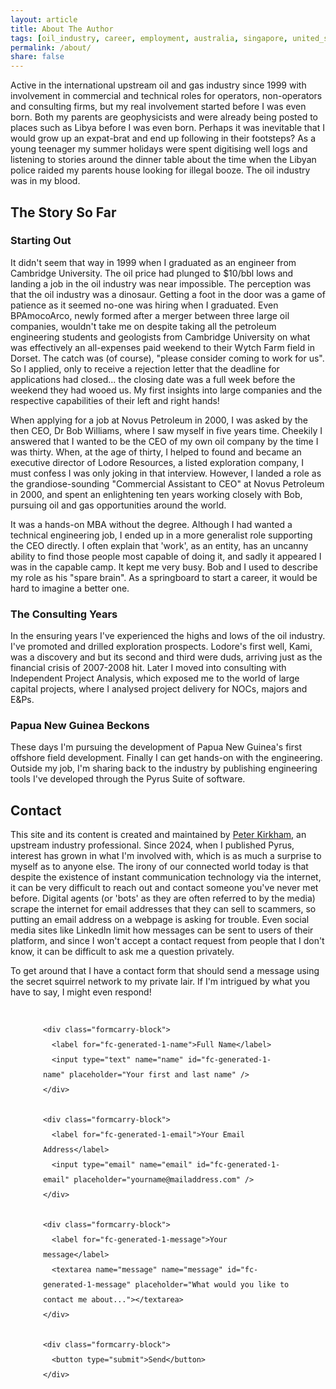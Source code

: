```yaml
---
layout: article
title: About The Author
tags: [oil_industry, career, employment, australia, singapore, united_states, united_kingdom, papua_new_guinea, novus, lodore, sunov, ipa, twinza]
permalink: /about/
share: false
---
```


Active in the international upstream oil and gas industry since 1999 with involvement in commercial and technical roles for operators, non-operators and consulting firms, but my real involvement started before I was even born. Both my parents are geophysicists and were already being posted to places such as Libya before I was even born. Perhaps it was inevitable that I would grow up an expat-brat and end up following in their footsteps? As a young teenager my summer holidays were spent digitising well logs and listening to stories around the dinner table about the time when the Libyan police raided my parents house looking for illegal booze. The oil industry was in my blood.

## The Story So Far

### Starting Out

It didn't seem that way in 1999 when I graduated as an engineer from Cambridge University. The oil price had plunged to $10/bbl lows and landing a job in the oil industry was near impossible. The perception was that the oil industry was a dinosaur. Getting a foot in the door was a game of patience as it seemed no-one was hiring when I graduated. Even BPAmocoArco, newly formed after a merger between three large oil companies, wouldn't take me on despite taking all the petroleum engineering students and geologists from Cambridge University on what was effectively an all-expenses paid weekend to their Wytch Farm field in Dorset. The catch was (of course), "please consider coming to work for us". So I applied, only to receive a rejection letter that the deadline for applications had closed... the closing date was a full week before the weekend they had wooed us. My first insights into large companies and the respective capabilities of their left and right hands!

When applying for a job at Novus Petroleum in 2000, I was asked by the then CEO, Dr Bob Williams, where I saw myself in five years time. Cheekily I answered that I wanted to be the CEO of my own oil company by the time I was thirty. When, at the age of thirty, I helped to found and became an executive director of Lodore Resources, a listed exploration company, I must confess I was only joking in that interview. However, I landed a role as the grandiose-sounding "Commercial Assistant to CEO" at Novus Petroleum in 2000, and spent an enlightening ten years working closely with Bob, pursuing oil and gas opportunities around the world.

It was a hands-on MBA without the degree. Although I had wanted a technical engineering job, I ended up in a more generalist role supporting the CEO directly. I often explain that 'work', as an entity, has an uncanny ability to find those people most capable of doing it, and sadly it appeared I was in the capable camp. It kept me very busy. Bob and I used to describe my role as his "spare brain". As a springboard to start a career, it would be hard to imagine a better one.

### The Consulting Years

In the ensuring years I've experienced the highs and lows of the oil industry. I've promoted and drilled exploration prospects. Lodore's first well, Kami, was a discovery and but its second and third were duds, arriving just as the financial crisis of 2007-2008 hit. Later I moved into consulting with Independent Project Analysis, which exposed me to the world of large capital projects, where I analysed project delivery for NOCs, majors and E&Ps.

### Papua New Guinea Beckons

These days I'm pursuing the development of Papua New Guinea's first offshore field development. Finally I can get hands-on with the engineering. Outside my job, I'm sharing back to the industry by publishing engineering tools I've developed through the Pyrus Suite of software.

## Contact

This site and its content is created and maintained by [Peter Kirkham](https://www.linkedin.com/in/peterkirkham/), an upstream industry professional. Since 2024, when I published Pyrus, interest has grown in what I'm involved with, which is as much a surprise to myself as to anyone else. The irony of our connected world today is that despite the existence of instant communication technology via the internet, it can be very difficult to reach out and contact someone you've never met before. Digital agents (or 'bots' as they are often referred to by the media) scrape the internet for email addresses that they can sell to scammers, so putting an email address on a webpage is asking for trouble. Even social media sites like LinkedIn limit how messages can be sent to users of their platform, and since I won't accept a contact request from people that I don't know, it can be difficult to ask me a question privately.

To get around that I have a contact form that should send a message using the secret squirrel network to my private lair. If I'm intrigued by what you have to say, I might even respond!

<section class="formcarry-container">
  <form action="https://formcarry.com/s/Rk-ltvNwHYZ" method="POST" enctype="multipart/form-data">
    
    <div class="formcarry-block">
      <label for="fc-generated-1-name">Full Name</label>
      <input type="text" name="name" id="fc-generated-1-name" placeholder="Your first and last name" />
    </div>
  	
    <div class="formcarry-block">
      <label for="fc-generated-1-email">Your Email Address</label>
      <input type="email" name="email" id="fc-generated-1-email" placeholder="yourname@mailaddress.com" />
    </div>
  	
    <div class="formcarry-block">
      <label for="fc-generated-1-message">Your message</label>
      <textarea name="message" name="message" id="fc-generated-1-message" placeholder="What would you like to contact me about..."></textarea>
    </div>
  	
    <div class="formcarry-block">  
      <button type="submit">Send</button>
    </div>
  
  </form>
</section>

<style>
  
    @import url('https://fonts.googleapis.com/css2?family=Inter:wght@400;500&display=swap');

    .formcarry-container {
      box-sizing: border-box;
      margin: 40px auto 0 auto;
      padding: 0;
      font-family: "Inter", sans-serif;
      font-size: 14px;
      font-weight: 400;
      line-height: 24px;
      letter-spacing: -0.01em;

      width: 400px;

      /* NORMAL */
      --fc-border-color: #ECEFF9;
      --fc-normal-text-color: #0E0B3D;
      --fc-normal-placeholder-color: #B3B8D0;

      /* PRIMARY COLOR | HSL FORMAT*/
      --fc-primary-color-hue: 220;
      --fc-error-color-hue: 356;
      --fc-primary-hsl: var(--fc-primary-color-hue), 100%, 54%;
      --fc-error-hsl: var(--fc-error-color-hue), 100%, 54%;

      /* HOVER */
      --fc-field-hover-bg-color: #F7F9FC;
      --fc-border-hover-color: #DDE0EE;
      --fc-field-hover-text-color: #B3B8D0;

      --fc-border-active-color: #1463FF;
    }

    .formcarry-container * {
      box-sizing: border-box;
    }

    .formcarry-container label {
      display: block;
      cursor: pointer;
    }

    .formcarry-container .formcarry-block:not(:first-child) {
      margin-top: 16px;
    }

    /*=============================================
    =            Fields           =
    =============================================*/
    
    .formcarry-container input,
    .formcarry-container textarea,
    .formcarry-container select {
      margin-top: 4px;
      width: 100%;
      height: 42px;
      border: 1px solid var(--fc-border-color);
      color: var(--fc-normal-text-color);
      border-radius: 6px;
      padding: 8px 12px;
      
      font-family: "Inter", sans-serif;
      font-size:14px;
      transition: 125ms background, 125ms color, 125ms box-shadow;
    }

    .formcarry-container textarea{
      min-height: 188px;
      max-width: 100%;
      padding-top: 12px;
    }

    .formcarry-container input::placeholder,
    .formcarry-container textarea::placeholder,
    .formcarry-container select::placeholder {
      color: var(--fc-normal-placeholder-color);
    }

    .formcarry-container input:hover,
    .formcarry-container textarea:hover,
    .formcarry-container select:hover {
      border-color: var(--fc-border-hover-color);
      background-color: var(--fc-field-hover-bg-color);
    }

    .formcarry-container input:hover::placeholder,
    .formcarry-container textarea:hover::placeholder,
    .formcarry-container select:hover::placeholder {
      color: var(--fc-field-hover-text-color);
    }

    .formcarry-container input:focus,
    .formcarry-container textarea:focus,
    .formcarry-container select:focus {
      background-color: #fff;
      border-color: hsl(var(--fc-primary-hsl));
      box-shadow: hsla(var(--fc-primary-hsl), 8%) 0px 0px 0px 3px;
      outline: none;
    }

    .formcarry-container select {
      background-image: url("data:image/svg+xml,%3Csvg width='24' height='24' viewBox='0 0 24 24' fill='none' xmlns='http://www.w3.org/2000/svg'%3E%3Cpath d='M11.9997 14.5001L8.46387 10.9642L9.64303 9.78589L11.9997 12.1434L14.3564 9.78589L15.5355 10.9642L11.9997 14.5001Z' fill='%236C6F93'/%3E%3C/svg%3E%0A");
      /* background-position: calc(100% - 20px) calc(1em + 4px), calc(100% - 15px) calc(1em + 4px); */
      background-size: 24px 24px;
      background-position: 98%;
      background-repeat: no-repeat;
      appearance: none;
      -webkit-appearance: none;
    }

    .formcarry-container button {
      font-family: "Inter", sans-serif;
      font-weight: 500;
      font-size: 14px;
      letter-spacing: -0.02em;
      height: 42px;
      line-height: 40px;
      width: 100%;
      border-radius: 6px;
      box-sizing: border-box;
      border: 1px solid hsla(var(--fc-primary-hsl));
      background-color: hsla(var(--fc-primary-hsl));
      color: #fff;
      cursor: pointer;
    }

    .formcarry-container button {
      font-family: "Inter", sans-serif;
      font-weight: 500;
      font-size: 14px;
      letter-spacing: -0.02em;
      height: 40px;
      line-height: 24px;
      width: 100%;
      border: 0;
      border-radius: 6px;
      box-sizing: border-box;
      background-color: hsla(var(--fc-primary-hsl));
      color: #fff;
      cursor: pointer;
      box-shadow: 0 0 0 0 transparent;
      
      transition: 125ms all;
    }
    
    .formcarry-container button:hover {
      background: linear-gradient(0deg, rgba(0, 0, 0, 0.1), rgba(0, 0, 0, 0.1)), hsla(var(--fc-primary-hsl));
    }
    
    .formcarry-container button:focus {
      background: linear-gradient(0deg, rgba(0, 0, 0, 0.2), rgba(0, 0, 0, 0.2)), hsla(var(--fc-primary-hsl));
      border-inline: 1px solid inline rgba(255, 255, 255, 0.6);
      box-shadow: 0px 0px 0px 3px rgba(var(--fc-primary-hsl), 12%);
    }

    .formcarry-container button:active {
      background: linear-gradient(0deg, rgba(0, 0, 0, 0.2), rgba(0, 0, 0, 0.2)), hsla(var(--fc-primary-hsl));
    }

    .formcarry-container button:disabled {
      background-color: hsla(var(--fc-primary-hsl), 40%);
      cursor: not-allowed;
    }

    .formcarry-container input:focus:required:invalid,
    .formcarry-container input:focus:invalid, 
    .formcarry-container select:focus:required:invalid,
    .formcarry-container select:focus:invalid
    {
      color: hsl(var(--fc-error-hsl)); 
      border-color: hsl(var(--fc-error-hsl));
      box-shadow: 0px 0px 0px 3px hsla(var(--fc-error-hsl), 12%);
    }

    /*=====  End of Fields  ======*/
</style>
